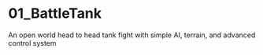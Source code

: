 # 01_BattleTank
An open world head to head tank fight with simple AI, terrain, and advanced control system
